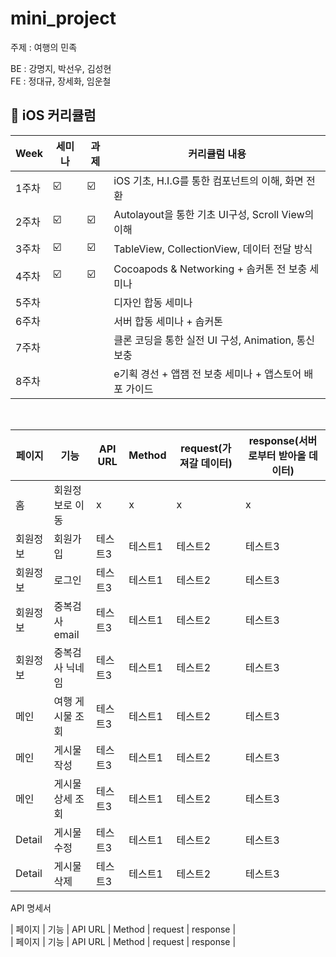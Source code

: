 # mini_project

주제 : 여행의 민족


BE : 강명지, 박선우, 김성현
<br>
FE : 정대규, 장세화, 임운철



##  🍎 iOS 커리큘럼

| Week | 세미나 | 과제 |커리큘럼 내용 |
| ------ | -- | -- |----------- |
| 1주차 | ☑️ | ☑️ | iOS 기초, H.I.G를 통한 컴포넌트의 이해, 화면 전환 |
| 2주차 | ☑️ | ☑️ | Autolayout을 통한 기초 UI구성, Scroll View의 이해 |
| 3주차 | ☑️ | ☑️ | TableView, CollectionView, 데이터 전달 방식 |
| 4주차 | ☑️ | ☑️ | Cocoapods & Networking + 솝커톤 전 보충 세미나 |
| 5주차 |  |  |디자인 합동 세미나 |
| 6주차 |  |  |서버 합동 세미나 + 솝커톤  |
| 7주차 |  |  |클론 코딩을 통한 실전 UI 구성, Animation, 통신 보충  |
| 8주차 |  |  |e기획 경선 + 앱잼 전 보충 세미나 + 앱스토어 배포 가이드  |

<br>

|페이지|기능|API URL|Method|request(가져갈 데이터)|response(서버로부터 받아올 데이터)|     
|------|---|---|------|---|---|
|홈|회원정보로 이동| x | x | x |x |
|회원정보|회원가입|테스트3|테스트1|테스트2|테스트3|
|회원정보|로그인|테스트3|테스트1|테스트2|테스트3|
|회원정보|중복검사 email|테스트3|테스트1|테스트2|테스트3|
|회원정보|중복검사 닉네임|테스트3|테스트1|테스트2|테스트3|
|메인|여행 게시물 조회|테스트3|테스트1|테스트2|테스트3|
|메인|게시물 작성|테스트3|테스트1|테스트2|테스트3|
|메인|게시물 상세 조회|테스트3|테스트1|테스트2|테스트3|
|Detail|게시물 수정|테스트3|테스트1|테스트2|테스트3|
|Detail|게시물 삭제|테스트3|테스트1|테스트2|테스트3|



API 명세서

| 페이지 | 기능 | API URL | Method | request | response | <br>
| 페이지 | 기능 | API URL | Method | request | response | <br>


